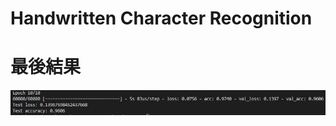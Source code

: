 [perf]:https://github.com/buaXD/ML2018_410421230/blob/master/Assignment2/Pic/giveup.jpg

# Handwritten Character Recognition

# 最後結果
![perf]



